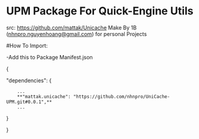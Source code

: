 # UPM Package For Quick-Engine Utils
 src: https://github.com/mattak/Unicache 
 Make By 1B (nhnpro.nguyenhoang@gmail.com) for personal Projects
 
 #How To Import:

 -Add this to Package Manifest.json
 
 { 
  
   "dependencies":
   {   
   
 		...
 		**"mattak.unicache": "https://github.com/nhnpro/UniCache-UPM.git#0.0.1",**
 		...
 		
   }
    
 }